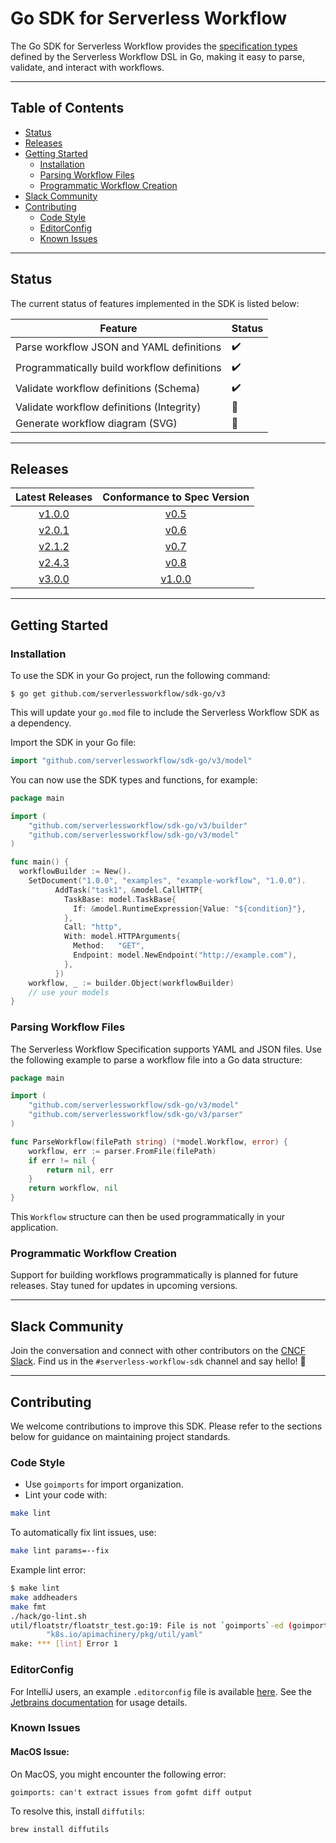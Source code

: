 # Go SDK for Serverless Workflow

The Go SDK for Serverless Workflow provides the [specification types](https://github.com/serverlessworkflow/specification/blob/v1.0.0-alpha5/schema/workflow.yaml) defined by the Serverless Workflow DSL in Go, making it easy to parse, validate, and interact with workflows.

---

## Table of Contents

- [Status](#status)
- [Releases](#releases)
- [Getting Started](#getting-started)
  - [Installation](#installation)
  - [Parsing Workflow Files](#parsing-workflow-files)
  - [Programmatic Workflow Creation](#programmatic-workflow-creation)
- [Slack Community](#slack-community)
- [Contributing](#contributing)
  - [Code Style](#code-style)
  - [EditorConfig](#editorconfig)
  - [Known Issues](#known-issues)

---

## Status

The current status of features implemented in the SDK is listed below:

| Feature                                     | Status             |
|-------------------------------------------- | ------------------ |
| Parse workflow JSON and YAML definitions    | :heavy_check_mark: |
| Programmatically build workflow definitions | :heavy_check_mark:    |
| Validate workflow definitions (Schema)      | :heavy_check_mark: |
| Validate workflow definitions (Integrity)   | :no_entry_sign: |
| Generate workflow diagram (SVG)             | :no_entry_sign:    |

---

## Releases

|                              Latest Releases                               |                       Conformance to Spec Version                        |
|:--------------------------------------------------------------------------:|:------------------------------------------------------------------------:|
| [v1.0.0](https://github.com/serverlessworkflow/sdk-go/releases/tag/v1.0.0) |  [v0.5](https://github.com/serverlessworkflow/specification/tree/0.5.x)  |
| [v2.0.1](https://github.com/serverlessworkflow/sdk-go/releases/tag/v2.0.1) |  [v0.6](https://github.com/serverlessworkflow/specification/tree/0.6.x)  |
| [v2.1.2](https://github.com/serverlessworkflow/sdk-go/releases/tag/v2.1.2) |  [v0.7](https://github.com/serverlessworkflow/specification/tree/0.7.x)  |
| [v2.4.3](https://github.com/serverlessworkflow/sdk-go/releases/tag/v2.4.1) |  [v0.8](https://github.com/serverlessworkflow/specification/tree/0.8.x)  |
| [v3.0.0](https://github.com/serverlessworkflow/sdk-go/releases/tag/v3.0.0) | [v1.0.0](https://github.com/serverlessworkflow/specification/releases/tag/v1.0.0-alpha5) |

---

## Getting Started

### Installation

To use the SDK in your Go project, run the following command:

```shell
$ go get github.com/serverlessworkflow/sdk-go/v3
```

This will update your `go.mod` file to include the Serverless Workflow SDK as a dependency.

Import the SDK in your Go file:

```go
import "github.com/serverlessworkflow/sdk-go/v3/model"
```

You can now use the SDK types and functions, for example:

```go
package main

import (
	"github.com/serverlessworkflow/sdk-go/v3/builder"
    "github.com/serverlessworkflow/sdk-go/v3/model"
)

func main() {
  workflowBuilder := New().
    SetDocument("1.0.0", "examples", "example-workflow", "1.0.0").
          AddTask("task1", &model.CallHTTP{
            TaskBase: model.TaskBase{
              If: &model.RuntimeExpression{Value: "${condition}"},
            },
            Call: "http",
            With: model.HTTPArguments{
              Method:   "GET",
              Endpoint: model.NewEndpoint("http://example.com"),
            },
          })
    workflow, _ := builder.Object(workflowBuilder)
    // use your models
}

```

### Parsing Workflow Files

The Serverless Workflow Specification supports YAML and JSON files. Use the following example to parse a workflow file into a Go data structure:

```go
package main

import (
    "github.com/serverlessworkflow/sdk-go/v3/model"
    "github.com/serverlessworkflow/sdk-go/v3/parser"
)

func ParseWorkflow(filePath string) (*model.Workflow, error) {
    workflow, err := parser.FromFile(filePath)
    if err != nil {
        return nil, err
    }
    return workflow, nil
}
```

This `Workflow` structure can then be used programmatically in your application.

### Programmatic Workflow Creation

Support for building workflows programmatically is planned for future releases. Stay tuned for updates in upcoming versions.

---

## Slack Community

Join the conversation and connect with other contributors on the [CNCF Slack](https://communityinviter.com/apps/cloud-native/cncf). Find us in the `#serverless-workflow-sdk` channel and say hello! 🙋

---

## Contributing

We welcome contributions to improve this SDK. Please refer to the sections below for guidance on maintaining project standards.

### Code Style

- Use `goimports` for import organization.
- Lint your code with:

```bash
make lint
```

To automatically fix lint issues, use:

```bash
make lint params=--fix
```

Example lint error:

```bash
$ make lint
make addheaders
make fmt
./hack/go-lint.sh
util/floatstr/floatstr_test.go:19: File is not `goimports`-ed (goimports)
        "k8s.io/apimachinery/pkg/util/yaml"
make: *** [lint] Error 1
```

### EditorConfig

For IntelliJ users, an example `.editorconfig` file is available [here](contrib/intellij.editorconfig). See the [Jetbrains documentation](https://www.jetbrains.com/help/idea/editorconfig.html) for usage details.

### Known Issues

#### MacOS Issue:

On MacOS, you might encounter the following error:

```
goimports: can't extract issues from gofmt diff output
```

To resolve this, install `diffutils`:

```bash
brew install diffutils
```

